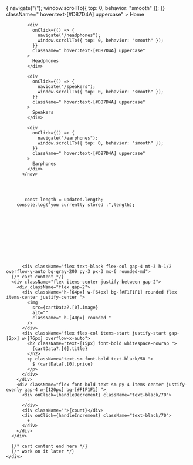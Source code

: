 <nav className="flex flex-col md:flex-row md:space-x-6 text-center space-y-4 pt-4 lg:pt-0 text-[13px] font-bold">
            <div
              onClick={() => {
                navigate("/");
                window.scrollTo({ top: 0, behavior: "smooth" });
              }}
              className=" hover:text-[#D87D4A] uppercase"
            >
              Home
            </div>

            <div
              onClick={() => {
                navigate("/headphones");
                window.scrollTo({ top: 0, behavior: "smooth" });
              }}
              className=" hover:text-[#D87D4A] uppercase"
            >
              Headphones
            </div>

            <div
              onClick={() => {
                navigate("/speakers");
                window.scrollTo({ top: 0, behavior: "smooth" });
              }}
              className=" hover:text-[#D87D4A] uppercase"
            >
              Speakers
            </div>

            <div
              onClick={() => {
                navigate("/earphones");
                window.scrollTo({ top: 0, behavior: "smooth" });
              }}
              className=" hover:text-[#D87D4A] uppercase"
            >
              Earphones
            </div>
          </nav>




           const length = updated.length;
        console.log("you currently stored :",length);






        




          <div className="flex text-black flex-col gap-4 mt-3 h-1/2 overflow-y-auto bg-gray-200 py-3 px-3 mx-6 rounded-md">
      {/* cart content */}
      <div className="flex items-center justify-between gap-2">
        <div className="flex gap-2">
          <div className="h-[64px] w-[64px] bg-[#F1F1F1] rounded flex items-center justify-center ">
            <img
              src={cartData?.[0].image}
              alt=""
              className=" h-[40px] rounded "
            />
          </div>
          <div className="flex flex-col items-start justify-start gap-[2px] w-[76px] overflow-x-auto">
            <h2 className="text-[15px] font-bold whitespace-nowrap ">
              {cartData?.[0].title}
            </h2>
            <p className="text-sm font-bold text-black/50 ">
              $ {cartData?.[0].price}
            </p>
          </div>
        </div>
        <div className="flex font-bold text-sm py-4 items-center justify-evenly gap-4 w-[120px] bg-[#F1F1F1] ">
          <div onClick={handleDecrement} className="text-black/70">
            -
          </div>
          <div className="">{count}</div>
          <div onClick={handleIncrement} className="text-black/70">
            +
          </div>
        </div>
      </div>

      {/* cart content end here */}
      {/* work on it later */}
    </div>